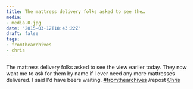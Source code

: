 ```yaml
---
title: The mattress delivery folks asked to see the…
media:
- media-0.jpg
date: "2015-03-12T18:43:22Z"
draft: false
tags:
- fromthearchives
- chris
---
```

The mattress delivery folks asked to see the view earlier today. They now want me to ask for them by name if I ever need any more mattresses delivered. I said I'd have beers waiting. [#fromthearchives](/tags/fromthearchives) /repost [Chris](/tags/chris)
